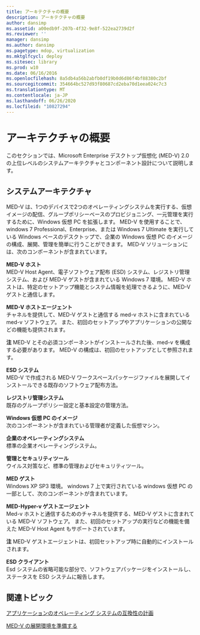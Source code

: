 ```yaml
---
title: アーキテクチャの概要
description: アーキテクチャの概要
author: dansimp
ms.assetid: a00edb9f-207b-4f32-9e8f-522ea2739d2f
ms.reviewer: ''
manager: dansimp
ms.author: dansimp
ms.pagetype: mdop, virtualization
ms.mktglfcycl: deploy
ms.sitesec: library
ms.prod: w10
ms.date: 06/16/2016
ms.openlocfilehash: 8a5db4a56b2abfb0df19b0d6d86f4bf88380c2bf
ms.sourcegitcommit: 354664bc527d93f80687cd2eba70d1eea024c7c3
ms.translationtype: MT
ms.contentlocale: ja-JP
ms.lasthandoff: 06/26/2020
ms.locfileid: "10827294"
---
```

# アーキテクチャの概要


このセクションでは、Microsoft Enterprise デスクトップ仮想化 (MED-V) 2.0 の上位レベルのシステムアーキテクチャとコンポーネント設計について説明します。

## システムアーキテクチャ


MED-V は、1つのデバイスで2つのオペレーティングシステムを実行する、仮想イメージの配信、グループポリシーベースのプロビジョニング、一元管理を実行するために、Windows 仮想 PC を拡張します。 MED-V を使用することで、windows 7 Professional、Enterprise、または Windows 7 Ultimate を実行している Windows ベースのデスクトップで、企業の Windows 仮想 PC のイメージの構成、展開、管理を簡単に行うことができます。 MED-V ソリューションには、次のコンポーネントが含まれています。

<a href="" id="---------------med-v-host"></a> **MED-V ホスト**  
MED-V Host Agent、電子ソフトウェア配布 (ESD) システム、レジストリ管理システム、および MED-V ゲストが含まれている Windows 7 環境。 MED-V ホストは、特定のセットアップ機能とシステム情報を処理できるように、MED-V ゲストと通信します。

<a href="" id="-------------------med-v-host-agent"></a> **MED-V ホストエージェント**  
チャネルを提供して、MED-V ゲストと通信する med-v ホストに含まれている med-v ソフトウェア。 また、初回のセットアップやアプリケーションの公開などの機能も提供されます。

**注** MED-V とその必須コンポーネントがインストールされた後、med-v を構成する必要があります。 MED-V の構成は、初回のセットアップとして参照されます。

 

<a href="" id="esd-system"></a>**ESD システム**  
MED-V で作成される MED-V ワークスペースパッケージファイルを展開してインストールできる既存のソフトウェア配布方法。

<a href="" id="registry-management-system"></a>**レジストリ管理システム**  
既存のグループポリシー設定と基本設定の管理方法。

<a href="" id="windows-virtual-pc-image"></a>**Windows 仮想 PC のイメージ**  
次のコンポーネントが含まれている管理者が定義した仮想マシン。

<a href="" id="corporate-operating-system"></a>**企業のオペレーティングシステム**  
標準の企業オペレーティングシステム。

<a href="" id="management-and-security-tools"></a>**管理とセキュリティツール**  
ウイルス対策など、標準の管理およびセキュリティツール。

<a href="" id="-----------------------med-v-guest"></a> **MED ゲスト**  
Windows XP SP3 環境。 windows 7 上で実行されている windows 仮想 PC の一部として、次のコンポーネントが含まれています。

<a href="" id="---------------------------med-v-guest-agent"></a> **MED-Hyper-v ゲストエージェント**  
Med-v ホストと通信するためのチャネルを提供する、MED-V ゲストに含まれている MED-V ソフトウェア。 また、初回のセットアップの実行などの機能を備えた MED-V Host Agent もサポートされています。

**注** MED-V ゲストエージェントは、初回セットアップ時に自動的にインストールされます。

 

<a href="" id="esd-client"></a>**ESD クライアント**  
Esd システムの省略可能な部分で、ソフトウェアパッケージをインストールし、ステータスを ESD システムに報告します。

## 関連トピック


[アプリケーションのオペレーティング システムの互換性の計画](planning-for-application-operating-system-compatibility.md)

[MED-V の展開環境を準備する](prepare-the-deployment-environment-for-med-v.md)

 

 





